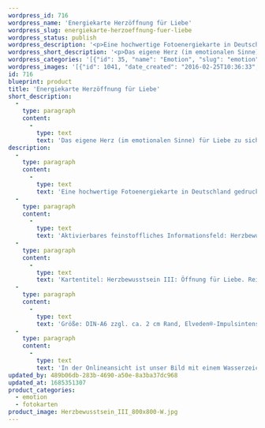 ```yaml
---
wordpress_id: 716
wordpress_name: 'Energiekarte Herzöffnung für Liebe'
wordpress_slug: energiekarte-herzoeffnung-fuer-liebe
wordpress_status: publish
wordpress_description: '<p>Eine hochwertige Fotoenergiekarte in Deutschland gedruckt und in Handarbeit laminiert.  Sie ist in Postkartengröße (DIN-A6) gut zu transportieren und kann auch auf den Körper aufgelegt werden.</p><p>Aktivierbares feinstoffliches Informationsfeld: Herzbewusstsein - Herzöffnung - Liebe - Vertrauen, Gewissheit - Frieden: Das eigene Herz (im emotionalen bzw. spirituellen Sinne) öffnen für Liebe. Die eigene, ethische Grundausrichtung auf Grundlage der Liebe festigen. Liebe kann so als selbstverständliche Basis der eigenen Existenz erlebt und realisiert werden. Sich seinen inneren Kompass ausrichten auf genau die Art von Liebe, die der eigenen Vorstellung entspricht (im Sinne dessen, was tatsächlich der eigenen Wahrheit als Person entspricht). Gewinnung von Herzbewusstsein auf dem Weg der Persönlichkeitsentfaltung. Liebe bezieht sich hierbei sowohl auf die Selbstliebe als auch auf die Liebe zu anderen. Möglicherweise vorhandene, schmerzliche Erinnerungen, die mit einer früher erfolgten Öffnung des eigenen Herzens im Zusammenhang stehen mildern.</p><p>Kartentitel: Herzbewusstsein III: Öffnung für Liebe. Reihe: Herzbewusstsein</p><p>Größe: DIN-A6 zzgl. ca. 2 cm Rand, Elveden®-Impulsintensität: DIN-A6: Et2,  DIN-A7: Et3<br />Andere Formate sind individuell für Sie innerhalb weniger Tage herstellbar. Bitte kontaktieren Sie uns hierfür unter <a href="mailto:info@elvedenverlag.de">info@elvedenverlag.de</a>.</p><p>In der Onlineansicht ist unser Bild mit einem Wasserzeichen geschützt. Wir bitten um Ihr Verständnis. Im Original ist der Schriftzung „Elveden Verlag Energiebild“ entfernt.</p><p><a href="https://my.feenbaum.de/anwendung-energiebilder-foto-laminiert/">Anwendungshinweise</a>      <a href="https://my.feenbaum.de/produktinformationen-fotokarten/">Produktinformationen</a></p>'
wordpress_short_description: '<p>Das eigene Herz (im emotionalen Sinne) für Liebe zu sich und zu anderen öffnen</p>'
wordpress_categories: '[{"id": 35, "name": "Emotion", "slug": "emotion"}, {"id": 23, "name": "Fotokarten", "slug": "fotokarten"}]'
wordpress_images: '[{"id": 1041, "date_created": "2016-02-25T10:36:33", "date_created_gmt": "2016-02-25T08:36:33", "date_modified": "2016-02-25T10:36:33", "date_modified_gmt": "2016-02-25T08:36:33", "src": "https://my.feenbaum.de/wp-content/uploads/2016/02/Herzbewusstsein_III_800x800-W.jpg", "name": "Herzbewusstsein_III_800x800-W", "alt": ""}]'
id: 716
blueprint: product
title: 'Energiekarte Herzöffnung für Liebe'
short_description:
  -
    type: paragraph
    content:
      -
        type: text
        text: 'Das eigene Herz (im emotionalen Sinne) für Liebe zu sich und zu anderen öffnen'
description:
  -
    type: paragraph
    content:
      -
        type: text
        text: 'Eine hochwertige Fotoenergiekarte in Deutschland gedruckt und in Handarbeit laminiert.  Sie ist in Postkartengröße (DIN-A6) gut zu transportieren und kann auch auf den Körper aufgelegt werden.'
  -
    type: paragraph
    content:
      -
        type: text
        text: 'Aktivierbares feinstoffliches Informationsfeld: Herzbewusstsein - Herzöffnung - Liebe - Vertrauen, Gewissheit - Frieden: Das eigene Herz (im emotionalen bzw. spirituellen Sinne) öffnen für Liebe. Die eigene, ethische Grundausrichtung auf Grundlage der Liebe festigen. Liebe kann so als selbstverständliche Basis der eigenen Existenz erlebt und realisiert werden. Sich seinen inneren Kompass ausrichten auf genau die Art von Liebe, die der eigenen Vorstellung entspricht (im Sinne dessen, was tatsächlich der eigenen Wahrheit als Person entspricht). Gewinnung von Herzbewusstsein auf dem Weg der Persönlichkeitsentfaltung. Liebe bezieht sich hierbei sowohl auf die Selbstliebe als auch auf die Liebe zu anderen. Möglicherweise vorhandene, schmerzliche Erinnerungen, die mit einer früher erfolgten Öffnung des eigenen Herzens im Zusammenhang stehen mildern.'
  -
    type: paragraph
    content:
      -
        type: text
        text: 'Kartentitel: Herzbewusstsein III: Öffnung für Liebe. Reihe: Herzbewusstsein'
  -
    type: paragraph
    content:
      -
        type: text
        text: 'Größe: DIN-A6 zzgl. ca. 2 cm Rand, Elveden®-Impulsintensität: DIN-A6: Et2,  DIN-A7: Et3'
  -
    type: paragraph
    content:
      -
        type: text
        text: 'In der Onlineansicht ist unser Bild mit einem Wasserzeichen geschützt. Wir bitten um Ihr Verständnis. Im Original ist der Schriftzung „Elveden Verlag Energiebild“ entfernt.'
updated_by: 489b06db-283b-4690-a50e-8a3ba37dc968
updated_at: 1685351307
product_categories:
  - emotion
  - fotokarten
product_image: Herzbewusstsein_III_800x800-W.jpg
---
```

